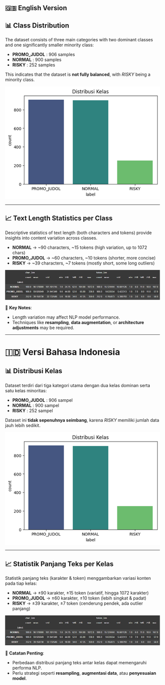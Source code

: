## 🇬🇧 English Version
## 📊 Class Distribution

The dataset consists of three main categories with two dominant classes and one significantly smaller minority class:

* **PROMO\_JUDOL** : 906 samples
* **NORMAL** : 900 samples
* **RISKY** : 252 samples

This indicates that the dataset is **not fully balanced**, with *RISKY* being a minority class.

![Class Distribution](data_distribution.png)

---

## 📈 Text Length Statistics per Class

Descriptive statistics of text length (both characters and tokens) provide insights into content variation across classes.

* **NORMAL** → \~90 characters, \~15 tokens (high variation, up to 1072 chars)
* **PROMO\_JUDOL** → \~60 characters, \~10 tokens (shorter, more concise)
* **RISKY** → \~39 characters, \~7 tokens (mostly short, some long outliers)

![Text Statistics](statistic.png)

🔎 **Key Notes**:

* Length variation may affect NLP model performance.
* Techniques like **resampling**, **data augmentation**, or **architecture adjustments** may be required.

---

# 🇮🇩 Versi Bahasa Indonesia 

## 📊 Distribusi Kelas

Dataset terdiri dari tiga kategori utama dengan dua kelas dominan serta satu kelas minoritas:

* **PROMO\_JUDOL** : 906 sampel
* **NORMAL** : 900 sampel
* **RISKY** : 252 sampel

Dataset ini **tidak sepenuhnya seimbang**, karena *RISKY* memiliki jumlah data jauh lebih sedikit.

![Distribusi Kelas](data_distribution.png)

---

## 📈 Statistik Panjang Teks per Kelas

Statistik panjang teks (karakter & token) menggambarkan variasi konten pada tiap kelas:

* **NORMAL** → ±90 karakter, ±15 token (variatif, hingga 1072 karakter)
* **PROMO\_JUDOL** → ±60 karakter, ±10 token (lebih singkat & padat)
* **RISKY** → ±39 karakter, ±7 token (cenderung pendek, ada outlier panjang)

![Statistik Teks](statistic.png)

🔎 **Catatan Penting**:

* Perbedaan distribusi panjang teks antar kelas dapat memengaruhi performa NLP.
* Perlu strategi seperti **resampling**, **augmentasi data**, atau **penyesuaian model**.

